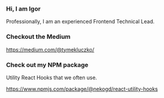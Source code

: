 ### Hi, I am Igor

Professionally, I am an experienced Frontend Technical Lead.

### Checkout the Medium

https://medium.com/@tymekluczko/

### Check out my NPM package

Utility React Hooks that we often use.

https://www.npmjs.com/package/@nekogd/react-utility-hooks 

